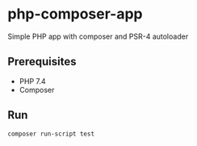 # php-composer-app
Simple PHP app with composer and PSR-4 autoloader

## Prerequisites
* PHP 7.4
* Composer

## Run
```shell
composer run-script test
```
